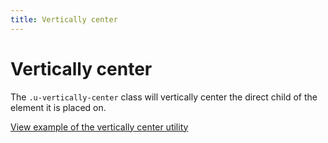 ```yaml
---
title: Vertically center
---
```


# Vertically center

The `.u-vertically-center` class will vertically center the direct child of the element it is placed on.

<a href="https://vanilla-framework.github.io/vanilla-framework/examples/utilities/vertically-center/"
    class="js-example">
    View example of the vertically center utility
</a>

